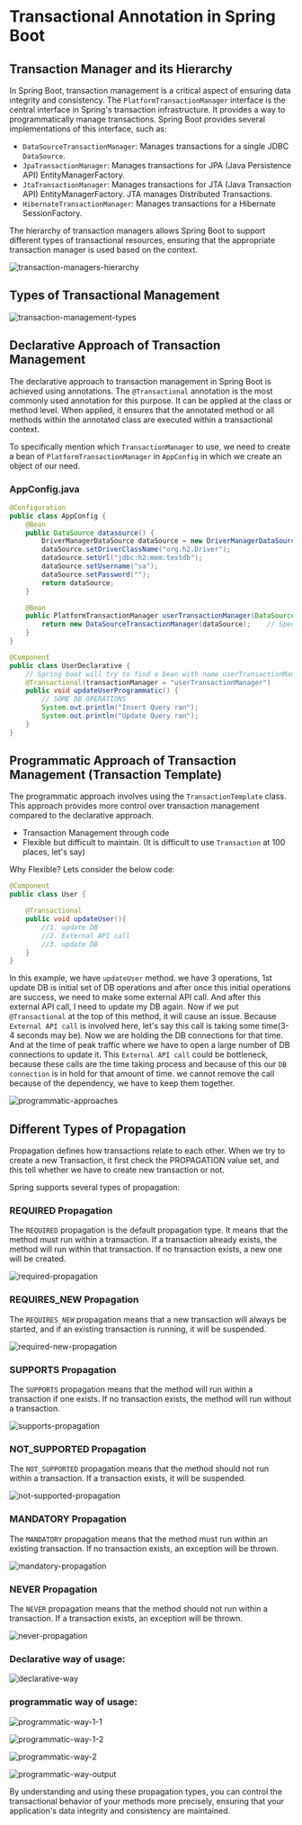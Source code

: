 # Transactional Annotation in Spring Boot

## Transaction Manager and its Hierarchy

In Spring Boot, transaction management is a critical aspect of ensuring data integrity and consistency. The `PlatformTransactionManager` interface is the central interface in Spring's transaction infrastructure. It provides a way to programmatically manage transactions. Spring Boot provides several implementations of this interface, such as:

- `DataSourceTransactionManager`: Manages transactions for a single JDBC `DataSource`.
- `JpaTransactionManager`: Manages transactions for JPA (Java Persistence API) EntityManagerFactory.
- `JtaTransactionManager`: Manages transactions for JTA (Java Transaction API) EntityManagerFactory. JTA manages Distributed Transactions.
- `HibernateTransactionManager`: Manages transactions for a Hibernate SessionFactory.

The hierarchy of transaction managers allows Spring Boot to support different types of transactional resources, ensuring that the appropriate transaction manager is used based on the context.

![transaction-managers-hierarchy](https://github.com/DharaniDJ/spring-boot-daily-learnings/blob/assets/transaction-managers-hierarchy.png)

## Types of Transactional Management

![transaction-management-types](https://github.com/DharaniDJ/spring-boot-daily-learnings/blob/assets/transaction-management-types.png)

## Declarative Approach of Transaction Management

The declarative approach to transaction management in Spring Boot is achieved using annotations. The `@Transactional` annotation is the most commonly used annotation for this purpose. It can be applied at the class or method level. When applied, it ensures that the annotated method or all methods within the annotated class are executed within a transactional context.

To specifically mention which `TransactionManager` to use, we need to create a bean of `PlatformTransactionManager` in `AppConfig` in which we create an object of our need.

### AppConfig.java
```java
@Configuration
public class AppConfig {
    @Bean
    public DataSource datasource() {
        DriverManagerDataSource dataSource = new DriverManagerDataSource();
        dataSource.setDriverClassName("org.h2.Driver");
        dataSource.setUrl("jdbc:h2:mem:testdb");
        dataSource.setUsername("sa");
        dataSource.setPassword("");
        return dataSource;
    }

    @Bean
    public PlatformTransactionManager userTransactionManager(DataSource dataSource){
        return new DataSourceTransactionManager(dataSource);    // Specifically tell by creating a bean of a platform transaction manager and create an object of whatever you have to work with 
    }
}
```

```java
@Component
public class UserDeclarative {
    // Spring boot will try to find a bean with name userTransactionManager
    @Transactional(transactionManager = "userTransactionManager")
    public void updateUserProgrammatic() {
        // SOME DB OPERATIONS
        System.out.println("Insert Query ran");
        System.out.println("Update Query ran");
    }
}
```

## Programmatic Approach of Transaction Management (Transaction Template)

The programmatic approach involves using the `TransactionTemplate` class. This approach provides more control over transaction management compared to the declarative approach.

- Transaction Management through code
- Flexible but difficult to maintain. (It is difficult to use `Transaction` at 100 places, let's say)

Why Flexible? Lets consider the below code:

```java
@Component
public class User {

    @Transactional
    public void updateUser(){
        //1. update DB
        //2. External API call
        //3. update DB
    }
}
```

In this example, we have `updateUser` method. we have 3 operations, 1st update DB is initial set of DB operations and after once this initial operations are success, we need to make some external API call. And after this external API call, I need to update my DB again. Now if we put `@Transactional` at the top of this method, it will cause an issue. Because `External API call` is involved here, let's say this call is taking some time(3-4 seconds may be). Now we are holding the DB connections for that time. And at the time of peak traffic where we have to open a large number of DB connections to update it. This `External API call` could be bottleneck, because these calls are the time taking process and because of this our `DB connection` is in hold for that amount of time. we cannot remove the call because of the dependency, we have to keep them together.

![programmatic-approaches](https://github.com/DharaniDJ/spring-boot-daily-learnings/blob/assets/programmatic-approaches.png)

## Different Types of Propagation

Propagation defines how transactions relate to each other. When we try to create a new Transaction, it first check the PROPAGATION value set, and this tell whether we have to create new transaction or not.

Spring supports several types of propagation:

### REQUIRED Propagation

The `REQUIRED` propagation is the default propagation type. It means that the method must run within a transaction. If a transaction already exists, the method will run within that transaction. If no transaction exists, a new one will be created.

![required-propagation](https://github.com/DharaniDJ/spring-boot-daily-learnings/blob/assets/required-propagation.png)

### REQUIRES_NEW Propagation

The `REQUIRES_NEW` propagation means that a new transaction will always be started, and if an existing transaction is running, it will be suspended.

![required-new-propagation](https://github.com/DharaniDJ/spring-boot-daily-learnings/blob/assets/required-new-propagation.png)

### SUPPORTS Propagation

The `SUPPORTS` propagation means that the method will run within a transaction if one exists. If no transaction exists, the method will run without a transaction.

![supports-propagation](https://github.com/DharaniDJ/spring-boot-daily-learnings/blob/assets/supports-propagation.png)

### NOT_SUPPORTED Propagation

The `NOT_SUPPORTED` propagation means that the method should not run within a transaction. If a transaction exists, it will be suspended.

![not-supported-propagation](https://github.com/DharaniDJ/spring-boot-daily-learnings/blob/assets/not-supported-propagation.png)

### MANDATORY Propagation

The `MANDATORY` propagation means that the method must run within an existing transaction. If no transaction exists, an exception will be thrown.

![mandatory-propagation](https://github.com/DharaniDJ/spring-boot-daily-learnings/blob/assets/mandatory-propagation.png)

### NEVER Propagation

The `NEVER` propagation means that the method should not run within a transaction. If a transaction exists, an exception will be thrown.

![never-propagation](https://github.com/DharaniDJ/spring-boot-daily-learnings/blob/assets/never-propagation.png)

### Declarative way of usage:

![declarative-way](https://github.com/DharaniDJ/spring-boot-daily-learnings/blob/assets/declarative-way.png)

### programmatic way of usage:

![programmatic-way-1-1](https://github.com/DharaniDJ/spring-boot-daily-learnings/blob/assets/programmatic-way-1-1.png)

![programmatic-way-1-2](https://github.com/DharaniDJ/spring-boot-daily-learnings/blob/assets/programmatic-way-1-2.png)

![programmatic-way-2](https://github.com/DharaniDJ/spring-boot-daily-learnings/blob/assets/programmatic-way-2.png)

![programmatic-way-output](https://github.com/DharaniDJ/spring-boot-daily-learnings/blob/assets/programmatic-way-output.png)

By understanding and using these propagation types, you can control the transactional behavior of your methods more precisely, ensuring that your application's data integrity and consistency are maintained.